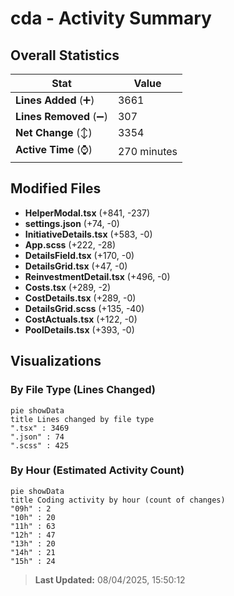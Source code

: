 # cda - Activity Summary 

## Overall Statistics

| Stat                   | Value                                                             |
| ---------------------- | ----------------------------------------------------------------- |
| **Lines Added** (➕)   | 3661                                          |
| **Lines Removed** (➖) | 307                                        |
| **Net Change** (↕)    | 3354                |
| **Active Time** (⌚)   | 270 minutes |


## Modified Files
- **HelperModal.tsx** (+841, -237)
- **settings.json** (+74, -0)
- **InitiativeDetails.tsx** (+583, -0)
- **App.scss** (+222, -28)
- **DetailsField.tsx** (+170, -0)
- **DetailsGrid.tsx** (+47, -0)
- **ReinvestmentDetail.tsx** (+496, -0)
- **Costs.tsx** (+289, -2)
- **CostDetails.tsx** (+289, -0)
- **DetailsGrid.scss** (+135, -40)
- **CostActuals.tsx** (+122, -0)
- **PoolDetails.tsx** (+393, -0)

## Visualizations

### By File Type (Lines Changed)

```mermaid
pie showData
title Lines changed by file type
".tsx" : 3469
".json" : 74
".scss" : 425
```

### By Hour (Estimated Activity Count)

```mermaid
pie showData
title Coding activity by hour (count of changes)
"09h" : 2
"10h" : 20
"11h" : 63
"12h" : 47
"13h" : 20
"14h" : 21
"15h" : 24
```


> **Last Updated:** 08/04/2025, 15:50:12
